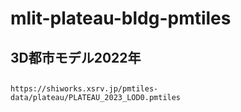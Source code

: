 # mlit-plateau-bldg-pmtiles
## 3D都市モデル2022年
## 
```
https://shiworks.xsrv.jp/pmtiles-data/plateau/PLATEAU_2023_LOD0.pmtiles
```
